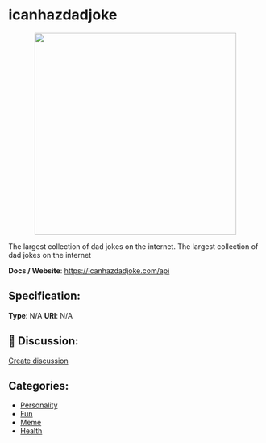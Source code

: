 # icanhazdadjoke
<p align="center">
    <img width="400" src="https://raw.githubusercontent.com/apis-list/apis-list/main/apis/icanhazdadjoke/logo_256x256.png" />
</p>

The largest collection of dad jokes on the internet. The largest collection of dad jokes on the internet

**Docs / Website**: https://icanhazdadjoke.com/api

## Specification:
**Type**:  N/A 
**URI**:  N/A 

## 💬 Discussion:
[Create discussion](https://github.com/apis-list/apis-list/discussions/new)

## Categories:
- [Personality](https://github.com/apis-list/apis-list#personality)
- [Fun](https://github.com/apis-list/apis-list#fun)
- [Meme](https://github.com/apis-list/apis-list#meme)
- [Health](https://github.com/apis-list/apis-list#health)



